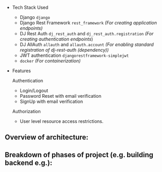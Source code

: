 - Tech Stack Used
    - Django `django`
    - Django Rest Framework `rest_framework` *(For creating application endpoints)*
    - DJ Rest Auth `dj_rest_auth` and `dj_rest_auth.registration` *(For creating authentication endpoints*)
    - DJ AllAuth `allauth` and `allauth.account` *(For enabling standard registration of dj-rest-auth (dependency))*
    - JWT authentication `djangorestframework-simplejwt`
    - `docker` *(For containerization)*
- Features
    
    Authentication
    
    - Login/Logout
    - Password Reset with email verification
    - SignUp with email verification
    
    Authorization
    
    - User level resource access restrictions.

## Overview of architecture:

## Breakdown of phases of project (e.g. building backend e.g.):
